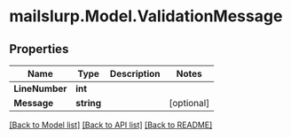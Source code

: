 # mailslurp.Model.ValidationMessage
## Properties

Name | Type | Description | Notes
------------ | ------------- | ------------- | -------------
**LineNumber** | **int** |  | 
**Message** | **string** |  | [optional] 

[[Back to Model list]](../README.md#documentation-for-models) [[Back to API list]](../README.md#documentation-for-api-endpoints) [[Back to README]](../README.md)

